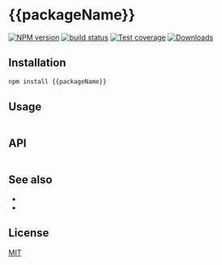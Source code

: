 # {{packageName}}
[![NPM version][npm-image]][npm-url]
[![build status][travis-image]][travis-url]
[![Test coverage][coveralls-image]][coveralls-url]
[![Downloads][downloads-image]][downloads-url]


## Installation
```bash
npm install {{packageName}}
```

## Usage
```js

```

## API
```js

```

## See also
- 
-

## License
[MIT](https://tldrlegal.com/license/mit-license)

[npm-image]: https://img.shields.io/npm/v/{{packageName}}.svg?style=flat-square
[npm-url]: https://npmjs.org/package/{{packageName}}
[travis-image]: https://img.shields.io/travis/{{name}}/{{packageName}}.svg?style=flat-square
[travis-url]: https://travis-ci.org/{{name}}/{{packageName}}
[coveralls-image]: https://img.shields.io/coveralls/{{name}}/{{packageName}}.svg?style=flat-square
[coveralls-url]: https://coveralls.io/r/{{name}}/{{packageName}}?branch=master
[downloads-image]: http://img.shields.io/npm/dm/{{packageName}}.svg?style=flat-square
[downloads-url]: https://npmjs.org/package/{{packageName}}
